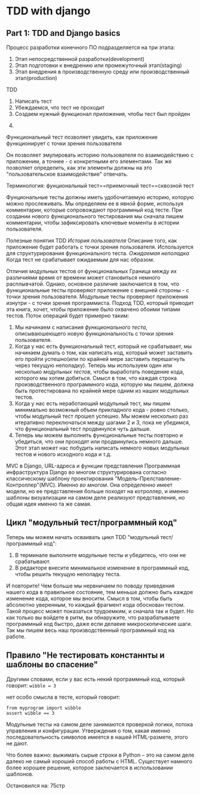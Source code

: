 # TDD with django

## Part 1: TDD and Django basics
Процесс разработки конечного ПО подразделяется на три этапа:
1) Этап непосредственной разработки(development)
2) Этап подготовки к внедрению или промежуточный этап(staging)
3) Этап внедрения в производственную среду или производственный этап(production)

TDD
1) Написать тест
2) Убеждаемся, что тест не проходит
3) Создаем нужный функционал приложения, чтобы тест был пройден
<!-- TODO: Кто-то украл 4й пункт - нужно вернуть!!! -->
4) 

Функциональный тест позволяет увидеть, как приложение функционирует с точки зрения пользователя

Он позволяет эмулировать историю пользователя по взаимодействию с приложеним, а точнее - с конкретными его элементами. Так же позволяет определить, как эти элементы должны на это "пользовательское взаимодействие" отвечать.

Терминология:
фунциональный тест==приемочный тест==сквозной тест

Фунциональные тесты должны иметь удобочитаемую историю, которую можно прослеживать. Мы определяем ее в явной форме, используя комментарии, которые сопровождают программный код тесте. При создании нового функционального тестирования мы сначала пишем комментарии, чтобы зафиксировать ключевые моменты в истории пользователя.


Полезные понятия TDD
*История пользователя*
  Описание того, как приложение будет работать с точки зрения пользователя. Используется для структурирования функционального теста.
*Ожидаемая неполадка*
  Когда тест не срабатывает ожидаемым для нас образом.


Отличия модульных тестов от функциональных
Граница между их различиями время от времени может становиться немного расплывчатой. Однако, основное
различие заключается в том, что функциональные тесты проверяют приложение с внешней стороны - с точки зрения пользователя. Модульные тесты проверяют приложения изнутри - с точки зрения программиста.
Подход TDD, который приводит эта книга, хочет, чтобы приложение было охвачено обоими типами тестов. Поток
операций будет примерно таким:
  1. Мы начинаем с написания *функционального теста*, описываюшеющего новую функциональность с точки зрения пользователя.
  2. Когда у нас есть функциональный тест, который не срабатывает, мы начинаем думать о том, как написать код, который может заставить его пройти успешно(или по крайней мере заставить перешагнуть через текущую неполадку). Теперь мы используем один или несколько *модульных тестов*, чтобы выработать поведение кода, которого мы хотим добиться. Смысл в том, что каждая строка производственного программного кода, которую мы пишем, должна быть протестирована по крайней мере одним из наших модульных тестов.
  3. Когда у нас есть неработающий модульный тест, мы пишем минимально возможный объем прикладного кода - ровно столько, чтобы модульный тест прошел успешно. Мы можем несколько раз итеративно переключаться между шагами 2 и 3, пока не убедимся, что функциональный тест продвинулся чуть дальше.
  4. Теперь мы можем выполнить функциональные тесты повторно и убедиться, что они проходят или продвинулись немного дальше. Этот этап может нас побудить написать немного новых модульных тестов и нового исходного кода и т.д.

MVC в Django, URL-адреса и функции представления
Программная инфраструктура Django во многом структурирована согласно классическому шаблону проектирования "Модель-Прелставление-Контроллер"(MVC).
Именно *во многом*. Она определенно имеет модели, но ее представления больше походят на котроллер, и именно шаблоны визуализации на самом деле реализуют представления, но общая идея именно та же самая.

## Цикл "модульный тест/программный код"
Теперь мы можем начать осваивать цикл TDD "модульный тест/программный код":
  1. В терминале выполните модульные тесты и убедитесь, что они не срабатывают.
  2. В редакторе внесите минимальное изменение в программный код, чтобы решить текущую неполадку теста.

И повторите!
Чем больше мы нервничаем по поводу приведения нашего кода в правильное состояние, тем меньше должно быть каждое изменение кода, которое мы вноситм. Смысл в том, чтобы быть абсолютно уверенным, то каждый фрагмент кода обоснован тестом.
Такой процесс может показаться трудоемким, и сначала так и будет. Но как только вы войдете в ритм, вы обнаружите, что разрабатываете программный код быстро, даже если делаеие микроскопические шаги. Так мы пишем весь наш производственный программный код на работе.


## Правило "Не тестировать констаннты и шаблоны во спасение"

Другими словами, если у вас есть некий программный код, который говорит:
`wibble = 3`

нет особо смысла в тесте, который говорит:
```
from myprogram import wibble
assert wibble == 3
```

Модульные тесты на самом деле занимаются проверкой логики, потока управления и конфигурации.
Утверждения о том, какая именно последовательность символов имеется в нашей HTML-размете, этого не дают.

Что более важно: выжимать сырые строки в Python – это на самом деле далеко не самый хороший способ работы с HTML. Существует намного более хорошее решение, которое заключается в использовании шаблонов.

Остановился на: 75стр
